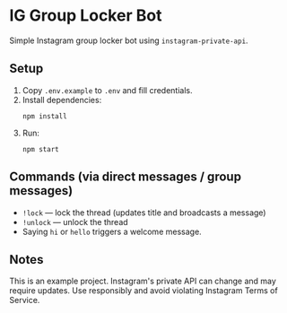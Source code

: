 # IG Group Locker Bot

Simple Instagram group locker bot using `instagram-private-api`.

## Setup

1. Copy `.env.example` to `.env` and fill credentials.
2. Install dependencies:
   ```
   npm install
   ```
3. Run:
   ```
   npm start
   ```

## Commands (via direct messages / group messages)
- `!lock` — lock the thread (updates title and broadcasts a message)
- `!unlock` — unlock the thread
- Saying `hi` or `hello` triggers a welcome message.

## Notes
This is an example project. Instagram's private API can change and may require updates. Use responsibly and avoid violating Instagram Terms of Service.
